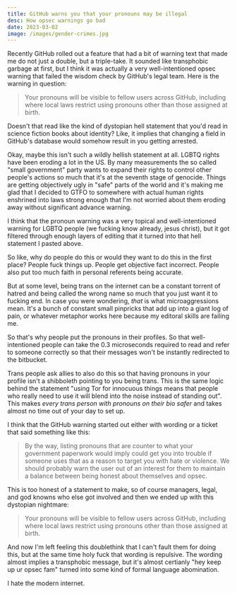 ```yaml
---
title: GitHub warns you that your pronouns may be illegal
desc: How opsec warnings go bad
date: 2023-03-02
image: /images/gender-crimes.jpg
---
```


Recently GitHub rolled out a feature that had a bit of warning text that made me
do not just a double, but a triple-take. It sounded like transphobic garbage at
first, but I think it was actually a very well-intentioned opsec warning that
failed the wisdom check by GitHub's legal team. Here is the warning in question:

> Your pronouns will be visible to fellow users across GitHub, including where
> local laws restrict using pronouns other than those assigned at birth.

Doesn't that read like the kind of dystopian hell statement that you'd read in
science fiction books about identity? Like, it implies that changing a field in
GitHub's database would somehow result in you getting arrested.

Okay, maybe this isn't such a wildly hellish statement at all. LGBTQ rights have
been eroding a lot in the US. By many measurements the so called "small
government" party wants to expand their rights to control other people's actions
so much that it's at the seventh stage of genocide. Things are getting
objectively ugly in "safe" parts of the world and it's making me glad that I
decided to GTFO to somewhere with actual human rights enshrined into laws strong
enough that I'm not worried about them eroding away without significant advance
warning.

I think that the pronoun warning was a very topical and well-intentioned warning
for LGBTQ people (we fucking know already, jesus christ), but it got filtered
through enough layers of editing that it turned into that hell statement I
pasted above.

So like, why do people do this or would they want to do this in the first place?
People fuck things up. People get objective fact incorrect. People also put too
much faith in personal referents being accurate.

But at some level, being trans on the internet can be a constant torrent of
hatred and being called the wrong name so much that you just want it to fucking
end. In case you were wondering, _that_ is what microaggressions mean. It's a
bunch of constant small pinpricks that add up into a giant log of pain, or
whatever metaphor works here because my editoral skills are failing me.

So that's why people put the pronouns in their profiles. So that
well-intentioned people can take the 0.3 microseconds required to read and refer
to someone correctly so that their messages won't be instantly redirected to the
bitbucket.

Trans people ask allies to also do this so that having pronouns in your profile
isn't a shibboleth pointing to you being trans. This is the same logic behind
the statement "using Tor for innocuous things means that people who really need
to use it will blend into the noise instead of standing out". This makes _every
trans person with pronouns on their bio safer_ and takes almost no time out of
your day to set up.

I think that the GitHub warning started out either with wording or a ticket that
said something like this:

> By the way, listing pronouns that are counter to what your government
> paperwork would imply could get you into trouble if someone uses that as a
> reason to target you with hate or violence. We should probably warn the user
> out of an interest for them to maintain a balance between being honest about
> themselves and opsec.

This is too honest of a statement to make, so of course managers, legal, and god
knowns who else got involved and then we ended up with this dystopian nightmare:

> Your pronouns will be visible to fellow users across GitHub, including where
> local laws restrict using pronouns other than those assigned at birth.

And now I'm left feeling this doublethink that I can't fault them for doing
this, but at the same time holy fuck that wording is repulsive. The wording
almost implies a transphobic message, but it's almost certianly "hey keep up ur
opsec fam" turned into some kind of formal language abomination.

I hate the modern internet.
